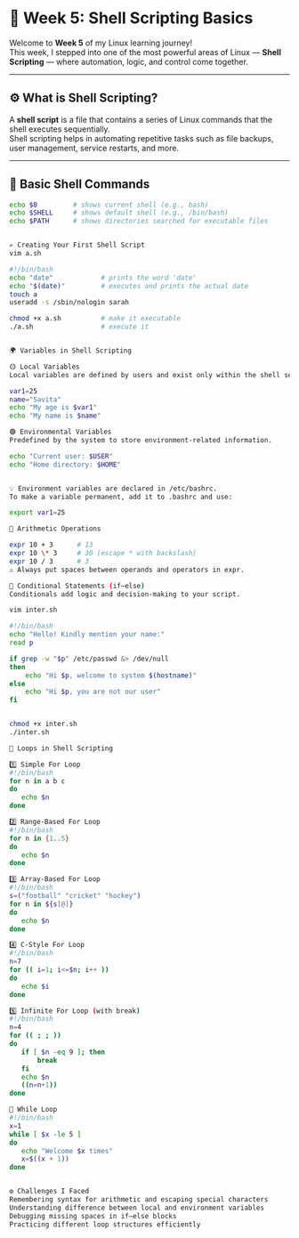 
# 🐧 Week 5: Shell Scripting Basics  

Welcome to **Week 5** of my Linux learning journey!  
This week, I stepped into one of the most powerful areas of Linux — **Shell Scripting** — where automation, logic, and control come together.  

---

## ⚙️ What is Shell Scripting?  

A **shell script** is a file that contains a series of Linux commands that the shell executes sequentially.  
Shell scripting helps in automating repetitive tasks such as file backups, user management, service restarts, and more.  

---

## 🧾 Basic Shell Commands  

```bash
echo $0         # shows current shell (e.g., bash)
echo $SHELL     # shows default shell (e.g., /bin/bash)
echo $PATH      # shows directories searched for executable files


✍️ Creating Your First Shell Script
vim a.sh

#!/bin/bash
echo "date"            # prints the word 'date'
echo "$(date)"         # executes and prints the actual date
touch a
useradd -s /sbin/nologin sarah

chmod +x a.sh          # make it executable
./a.sh                 # execute it


🌍 Variables in Shell Scripting

🟡 Local Variables
Local variables are defined by users and exist only within the shell session.

var1=25
name="Savita"
echo "My age is $var1"
echo "My name is $name"

🟢 Environmental Variables
Predefined by the system to store environment-related information.

echo "Current user: $USER"
echo "Home directory: $HOME"


💡 Environment variables are declared in /etc/bashrc.
To make a variable permanent, add it to .bashrc and use:

export var1=25

🧮 Arithmetic Operations

expr 10 + 3      # 13
expr 10 \* 3     # 30 (escape * with backslash)
expr 10 / 3      # 3
⚠️ Always put spaces between operands and operators in expr.

🔀 Conditional Statements (if–else)
Conditionals add logic and decision-making to your script.

vim inter.sh

#!/bin/bash
echo "Hello! Kindly mention your name:"
read p

if grep -w "$p" /etc/passwd &> /dev/null
then
    echo "Hi $p, welcome to system $(hostname)"
else
    echo "Hi $p, you are not our user"
fi


chmod +x inter.sh
./inter.sh

🔁 Loops in Shell Scripting

1️⃣ Simple For Loop
#!/bin/bash
for n in a b c
do
   echo $n
done

2️⃣ Range-Based For Loop
#!/bin/bash
for n in {1..5}
do
   echo $n
done

3️⃣ Array-Based For Loop
#!/bin/bash
s=("football" "cricket" "hockey")
for n in ${s[@]}
do
   echo $n
done

4️⃣ C-Style For Loop
#!/bin/bash
n=7
for (( i=1; i<=$n; i++ ))
do
   echo $i
done

5️⃣ Infinite For Loop (with break)
#!/bin/bash
n=4
for (( ; ; ))
do
   if [ $n -eq 9 ]; then
       break
   fi
   echo $n
   ((n=n+1))
done

🔄 While Loop
#!/bin/bash
x=1
while [ $x -le 5 ]
do
   echo "Welcome $x times"
   x=$((x + 1))
done


⚙️ Challenges I Faced
Remembering syntax for arithmetic and escaping special characters
Understanding difference between local and environment variables
Debugging missing spaces in if–else blocks
Practicing different loop structures efficiently

